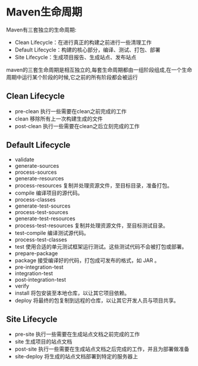 # Maven生命周期

Maven有三套独立的生命周期:

- Clean Lifecycle：在进行真正的构建之前进行一些清理工作
- Default Lifecycle：构建的核心部分，编译、测试、打包、部署
- Site Lifecycle：生成项目报告、生成站点、发布站点

maven的三套生命周期是相互独立的,每套生命周期都由一组阶段组成,在一个生命周期中运行某个阶段的时候,它之前的所有阶段都会被运行

## Clean Lifecycle

- pre-clean 执行一些需要在clean之前完成的工作 
- clean 移除所有上一次构建生成的文件 
- post-clean 执行一些需要在clean之后立刻完成的工作 

## Default Lifecycle

- validate 
- generate-sources 
- process-sources 
- generate-resources 
- process-resources 复制并处理资源文件，至目标目录，准备打包。
- compile 编译项目的源代码。 
- process-classes 
- generate-test-sources 
- process-test-sources 
- generate-test-resources 
- process-test-resources 复制并处理资源文件，至目标测试目录。
- test-compile 编译测试源代码。 
- process-test-classes 
- test 使用合适的单元测试框架运行测试。这些测试代码不会被打包或部署。 
- prepare-package 
- package 接受编译好的代码，打包成可发布的格式，如 JAR 。 
- pre-integration-test 
- integration-test 
- post-integration-test 
- verify 
- install 将包安装至本地仓库，以让其它项目依赖。 
- deploy 将最终的包复制到远程的仓库，以让其它开发人员与项目共享。

## Site Lifecycle

- pre-site 执行一些需要在生成站点文档之前完成的工作
- site 生成项目的站点文档 
- post-site 执行一些需要在生成站点文档之后完成的工作，并且为部署做准备
- site-deploy 将生成的站点文档部署到特定的服务器上

